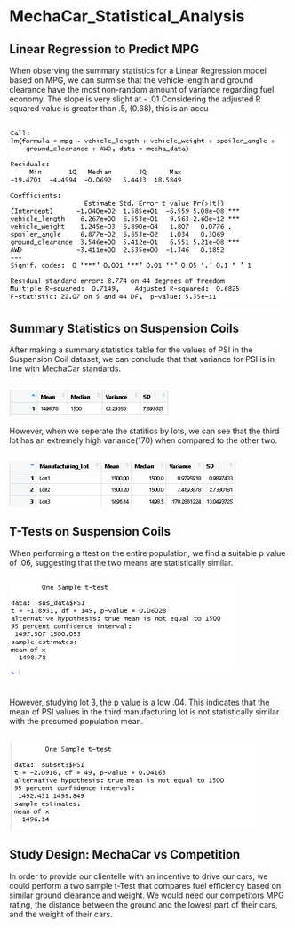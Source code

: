 # MechaCar_Statistical_Analysis

## Linear Regression to Predict MPG
When observing the summary statistics for a Linear Regression model based on MPG, we can surmise that the vehicle length and ground clearance have the most non-random amount of variance regarding fuel economy. 
The slope is very slight at - .01
Considering the adjusted R squared value is greater than .5, (0.68), this is an accu
##
![alt text](https://github.com/zackarymeadows/MechaCar_Statistical_Analysis/blob/main/MLR1.png)

## Summary Statistics on Suspension Coils
After making a summary statistics table for the values of PSI in the Suspension Coil dataset, we can conclude that that variance for PSI is in line with MechaCar standards.
##
![alt text](https://github.com/zackarymeadows/MechaCar_Statistical_Analysis/blob/main/total_summary.png)

However, when we seperate the statitics by lots, we can see that the third lot has an extremely high variance(170) when compared to the other two. 
##
![alt text](https://github.com/zackarymeadows/MechaCar_Statistical_Analysis/blob/main/lot_summary.png)

## T-Tests on Suspension Coils
When performing a ttest on the entire population, we find a suitable p value of .06, suggesting that the two means are statistically similar. 
##
![alt text](https://github.com/zackarymeadows/MechaCar_Statistical_Analysis/blob/main/OVR_ttest.png)
#
However, studying lot 3, the p value is a low .04. This indicates that the mean of PSI values in the third manufacturing lot is not statistically similar with the presumed population mean. 
##
![alt text](https://github.com/zackarymeadows/MechaCar_Statistical_Analysis/blob/main/lot3_ttest.png)


## Study Design: MechaCar vs Competition
In order to provide our clientelle with an incentive to drive our cars, we could perform a two sample t-Test that compares fuel efficiency based on similar ground clearance and weight. We would need our competitors MPG rating, the distance between the ground and the lowest part of their cars, and the weight of their cars.  
